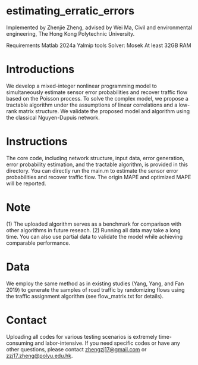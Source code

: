# estimating_erratic_errors
Implemented by Zhenjie Zheng, advised by Wei Ma, Civil and environmental engineering, The Hong Kong Polytechnic University.

Requirements
Matlab 2024a
Yalmip tools
Solver: Mosek
At least 32GB RAM

# Introductions
We develop a mixed-integer nonlinear programming model to simultaneously estimate sensor error probabilities and recover traffic flow based on the Poisson process. To solve the complex model, we propose a tractable algorithm under the assumptions of linear correlations and a low-rank matrix structure. We validate the proposed model and algorithm using the classical Nguyen-Dupuis network.

# Instructions
The core code, including network structure, input data, error generation, error probability estimation, and the tractable algorithm, is provided in this directory. You can directly run the main.m to estimate the sensor error probabilities and recover traffic flow. The origin MAPE and optimized MAPE will be reported. 

# Note
(1) The uploaded algorithm serves as a benchmark for comparison with other algorithms in future reseach.
(2) Running all data may take a long time. You can also use partial data to validate the model while achieving comparable performance.

# Data
We employ the same method as in existing studies (Yang, Yang, and Fan 2019) to generate the samples of road traffic by randomizing flows using the traffic assignment algorithm (see flow_matrix.txt for details).

# Contact
Uploading all codes for various testing scenarios is extremely time-consuming and labor-intensive. If you need specific codes or have any other questions, please contact zhengzj17@gmail.com or zzj17.zheng@polyu.edu.hk.

